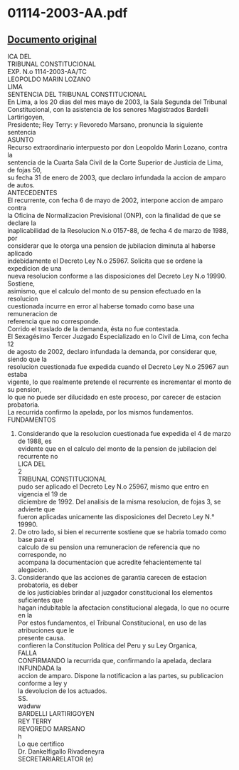 
01114-2003-AA.pdf
=================
  
[Documento original](https://tc.gob.pe/jurisprudencia/2003/01114-2003-AA.pdf)  
---  
ICA DEL  
TRIBUNAL CONSTITUCIONAL  
EXP. N.o 1114-2003-AA/TC  
LEOPOLDO MARIN LOZANO  
LIMA  
SENTENCIA DEL TRIBUNAL CONSTITUCIONAL  
En Lima, a los 20 dias del mes mayo de 2003, la Sala Segunda del Tribunal  
Constitucional, con la asistencia de los senores Magistrados Bardelli Lartirigoyen,  
Presidente; Rey Terry: y Revoredo Marsano, pronuncia la siguiente sentencia  
ASUNTO  
Recurso extraordinario interpuesto por don Leopoldo Marin Lozano, contra la  
sentencia de la Cuarta Sala Civil de la Corte Superior de Justicia de Lima, de fojas 50,  
su fecha 31 de enero de 2003, que declaro infundada la accion de amparo de autos.  
ANTECEDENTES  
El recurrente, con fecha 6 de mayo de 2002, interpone accion de amparo contra  
la Oficina de Normalizacion Previsional (ONP), con la finalidad de que se declare la  
inaplicabilidad de la Resolucion N.o 0157-88, de fecha 4 de marzo de 1988, por  
considerar que le otorga una pension de jubilacion diminuta al haberse aplicado  
indebidamente el Decreto Ley N.o 25967. Solicita que se ordene la expedicion de una  
nueva resolucion conforme a las disposiciones del Decreto Ley N.o 19990. Sostiene,  
asimismo, que el calculo del monto de su pension efectuado en la resolucion  
cuestionada incurre en error al haberse tomado como base una remuneracion de  
referencia que no corresponde.  
Corrido el traslado de la demanda, ésta no fue contestada.  
El Sexagésimo Tercer Juzgado Especializado en lo Civil de Lima, con fecha 12  
de agosto de 2002, declaro infundada la demanda, por considerar que, siendo que la  
resolucion cuestionada fue expedida cuando el Decreto Ley N.o 25967 aun estaba  
vigente, lo que realmente pretende el recurrente es incrementar el monto de su pension,  
lo que no puede ser dilucidado en este proceso, por carecer de estacion probatoria.  
La recurrida confirmo la apelada, por los mismos fundamentos.  
FUNDAMENTOS  
1. Considerando que la resolucion cuestionada fue expedida el 4 de marzo de 1988, es  
evidente que en el calculo del monto de la pension de jubilacion del recurrente no  
LICA DEL  
2  
TRIBUNAL CONSTITUCIONAL  
pudo ser aplicado el Decreto Ley N.o 25967, mismo que entro en vigencia el 19 de  
diciembre de 1992. Del analisis de la misma resolucion, de fojas 3, se advierte que  
fueron aplicadas unicamente las disposiciones del Decreto Ley N.° 19990.  
2. De otro lado, si bien el recurrente sostiene que se habria tomado como base para el  
calculo de su pension una remuneracion de referencia que no corresponde, no  
acompana la documentacion que acredite fehacientemente tal alegacion.  
3. Considerando que las acciones de garantia carecen de estacion probatoria, es deber  
de los justiciables brindar al juzgador constitucional los elementos suficientes que  
hagan indubitable la afectacion constitucional alegada, lo que no ocurre en la  
Por estos fundamentos, el Tribunal Constitucional, en uso de las atribuciones que le  
presente causa.  
confieren la Constitucion Politica del Peru y su Ley Organica,  
FALLA  
CONFIRMANDO la recurrida que, confirmando la apelada, declara INFUNDADA la  
accion de amparo. Dispone la notificacion a las partes, su publicacion conforme a ley y  
la devolucion de los actuados.  
SS.  
wadww  
BARDELLI LARTIRIGOYEN  
REY TERRY  
REVOREDO MARSANO  
h  
Lo que certifico  
Dr. Dankelfigallo Rivadeneyra  
SECRETARIARELATOR (e)